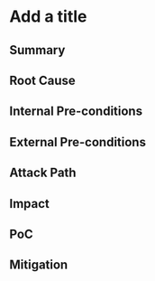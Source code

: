 # Add a title

## Summary

## Root Cause

## Internal Pre-conditions

## External Pre-conditions

## Attack Path

## Impact

## PoC

## Mitigation